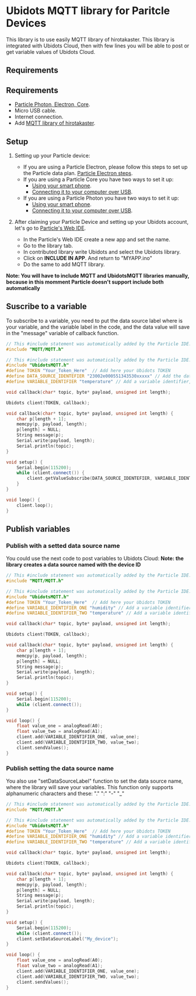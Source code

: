 # Ubidots MQTT library for Paritcle Devices

This library is to use easily MQTT library of hirotakaster. This library is integrated with Ubidots Cloud, then with few lines you will be able to post or get variable values of Ubidots Cloud.

## Requirements

## Requirements

* [Particle Photon, Electron, Core](https://store.particle.io/).
* Micro USB cable.
* Internet connection.
* Add [MQTT library of hirotakaster](https://github.com/hirotakaster/MQTT).

## Setup

1. Setting up your Particle device:
    - If you are using a Particle Electron, please follow this steps to set up the Particle data plan. [Particle Electron steps](https://setup.particle.io/).
    - If you are using a Particle Core you have two ways to set it up:
        - [Using your smart phone](https://docs.particle.io/guide/getting-started/start/core/).
        - [Connecting it to your computer over USB](https://docs.particle.io/guide/getting-started/connect/core/).
    - If you are using a Particle Photon you have two ways to set it up:
        - [Using your smart phone](https://docs.particle.io/guide/getting-started/start/Photon/).
        - [Connecting it to your computer over USB](https://docs.particle.io/guide/getting-started/connect/Photon/).

2. After claiming your Particle Device and setting up your Ubidots account, let's go to [Particle's Web IDE](https://build.particle.io/build).
    * In the Particle's Web IDE create a new app and set the name.
    * Go to the library tab.
    * In contributed library write Ubidots and select the Ubidots library.
    * Click on **INCLUDE IN APP**. And return to "MYAPP.ino"
    * Do the same to add MQTT library.


**Note: You will have to include MQTT and UbidotsMQTT libraries manually, because in this momment Particle doesn't support include both automatically**

## Suscribe to a variable

To subscribe to a variable, you need to put the data source label where is your variable, and the variable label in the code, and the data value will save in the "message" variable of callback function.

```cpp
// This #include statement was automatically added by the Particle IDE.
#include "MQTT/MQTT.h"

// This #include statement was automatically added by the Particle IDE.
#include "UbidotsMQTT.h"
#define TOKEN "Your_Token_Here"  // Add here your Ubidots TOKEN
#define DATA_SOURCE_IDENTEFIER "23002e000551343530xxxxx" // Add the data source label of Ubidots Cloud
#define VARIABLE_IDENTIFIER "temperature" // Add a variable identifier, it must be in lowercase

void callback(char* topic, byte* payload, unsigned int length);

Ubidots client(TOKEN, callback);

void callback(char* topic, byte* payload, unsigned int length) {
    char p[length + 1];
    memcpy(p, payload, length);
    p[length] = NULL;
    String message(p);
    Serial.write(payload, length);
    Serial.println(topic);
}

void setup() {
    Serial.begin(115200);
    while (client.connect()) {
        client.getValueSubscribe(DATA_SOURCE_IDENTEFIER, VARIABLE_IDENTEFIER);
    }
}

void loop() {
    client.loop();
}
```

## Publish variables

### Publish with a setted data source name

You could use the next code to post variables to Ubidots Cloud:
**Note: the library creates a data source named with the device ID**

```cpp
// This #include statement was automatically added by the Particle IDE.
#include "MQTT/MQTT.h"

// This #include statement was automatically added by the Particle IDE.
#include "UbidotsMQTT.h"
#define TOKEN "Your_Token_Here"  // Add here your Ubidots TOKEN
#define VARIABLE_IDENTIFIER_ONE "humidity" // Add a variable identifier, it must be in lowercase
#define VARIABLE_IDENTIFIER_TWO "temperature" // Add a variable identifier, it must be in lowercase

void callback(char* topic, byte* payload, unsigned int length);

Ubidots client(TOKEN, callback);

void callback(char* topic, byte* payload, unsigned int length) {
    char p[length + 1];
    memcpy(p, payload, length);
    p[length] = NULL;
    String message(p);
    Serial.write(payload, length);
    Serial.println(topic);
}

void setup() {
    Serial.begin(115200);
    while (client.connect());
}

void loop() {
    float value_one = analogRead(A0);
    float value_two = analogRead(A1);
    client.add(VARIABLE_IDENTIFIER_ONE, value_one);
    client.add(VARIABLE_IDENTIFIER_TWO, value_two);
    client.sendValues();
}
```

### Publish setting the data source name

You also use "setDataSourceLabel" function to set the data source name, where the library will save your variables. This function only supports alphanumeric characters and these:
"." ":" "-" "_"

```cpp
// This #include statement was automatically added by the Particle IDE.
#include "MQTT/MQTT.h"

// This #include statement was automatically added by the Particle IDE.
#include "UbidotsMQTT.h"
#define TOKEN "Your_Token_Here"  // Add here your Ubidots TOKEN
#define VARIABLE_IDENTIFIER_ONE "humidity" // Add a variable identifier, it must be in lowercase
#define VARIABLE_IDENTIFIER_TWO "temperature" // Add a variable identifier, it must be in lowercase

void callback(char* topic, byte* payload, unsigned int length);

Ubidots client(TOKEN, callback);

void callback(char* topic, byte* payload, unsigned int length) {
    char p[length + 1];
    memcpy(p, payload, length);
    p[length] = NULL;
    String message(p);
    Serial.write(payload, length);
    Serial.println(topic);
}

void setup() {
    Serial.begin(115200);
    while (client.connect());
    client.setDataSourceLabel("My_device");
}

void loop() {
    float value_one = analogRead(A0);
    float value_two = analogRead(A1);
    client.add(VARIABLE_IDENTIFIER_ONE, value_one);
    client.add(VARIABLE_IDENTIFIER_TWO, value_two);
    client.sendValues();
}
```
